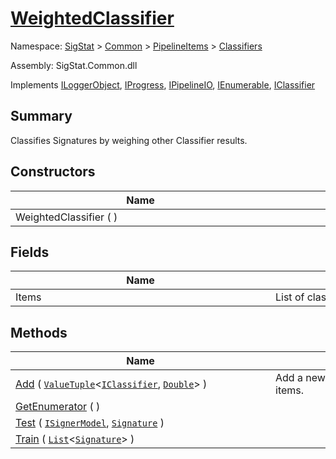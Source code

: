 # [WeightedClassifier](./WeightedClassifier.md)

Namespace: [SigStat]() > [Common](./../../README.md) > [PipelineItems]() > [Classifiers](./README.md)

Assembly: SigStat.Common.dll

Implements [ILoggerObject](./../../ILoggerObject.md), [IProgress](./../../Helpers/IProgress.md), [IPipelineIO](./../../Pipeline/IPipelineIO.md), [IEnumerable](https://docs.microsoft.com/en-us/dotnet/api/System.Collections.IEnumerable), [IClassifier](./../../Pipeline/IClassifier.md)

## Summary
Classifies Signatures by weighing other Classifier results.

## Constructors

| Name | Summary | 
| --- | --- | 
| WeightedClassifier (  )<div style="width: 400px">| <div style="width: 400px">| <br>


## Fields

| Name | Summary | 
| --- | --- | 
| Items<div style="width: 400px">| List of classifiers and belonging weights.<div style="width: 400px">| <br>


## Methods

| Name | Summary | 
| --- | --- | 
| [Add](./Methods/WeightedClassifier-100663869.md) ( [`ValueTuple`](https://docs.microsoft.com/en-us/dotnet/api/System.ValueTuple-2)\<[`IClassifier`](./../../Pipeline/IClassifier.md), [`Double`](https://docs.microsoft.com/en-us/dotnet/api/System.Double)> )<div style="width: 400px">| Add a new classifier with given weight to the list of items.<div style="width: 400px">| <br>
| [GetEnumerator](./Methods/WeightedClassifier-100663868.md) (  )<div style="width: 400px">| <div style="width: 400px">| <br>
| [Test](./Methods/WeightedClassifier-100663871.md) ( [`ISignerModel`](./../../Pipeline/ISignerModel.md), [`Signature`](./../../Signature.md) )<div style="width: 400px">| <div style="width: 400px">| <br>
| [Train](./Methods/WeightedClassifier-100663870.md) ( [`List`](https://docs.microsoft.com/en-us/dotnet/api/System.Collections.Generic.List-1)\<[`Signature`](./../../Signature.md)> )<div style="width: 400px">| <div style="width: 400px">| <br>


